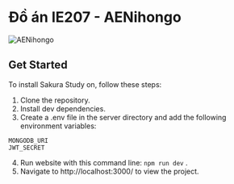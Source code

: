 # Đồ án IE207 - AENihongo
![AENihongo](https://github.com/cngk-2002/AENihongo_JapaneseWebsite/assets/101913118/c7209fb1-832a-427a-abe7-683d9215ad22)
## Get Started

To install Sakura Study on, follow these steps:

1. Clone the repository.
2. Install dev dependencies.
3. Create a .env file in the server directory and add the following environment variables:

```
MONGODB_URI
JWT_SECRET
```

4. Run website with this command line: `npm run dev` .
5. Navigate to http://localhost:3000/ to view the project.
